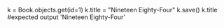 k = Book.objects.get(id=1) 
k.title = "Nineteen Eighty-Four"
k.save()
k.title
#expected output
'Nineteen Eighty-Four'
        